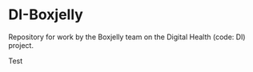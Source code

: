 # DI-Boxjelly
Repository for work by the Boxjelly team on the Digital Health (code: DI) project.

Test
